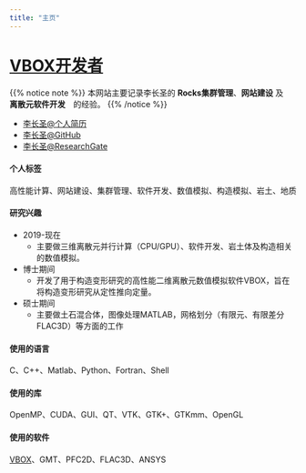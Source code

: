 ```yaml
---
title: "主页"
---
```


# [VBOX开发者](https://geovbox.com)

{{% notice note %}}
本网站主要记录李长圣的 **Rocks集群管理**、**网站建设** 及　**离散元软件开发**　的经验。
{{% /notice %}}

- [李长圣@个人简历](https://geovbox.com/about/lichangsheng/)
- [李长圣@GitHub](https://github.com/demsheng)
- [李长圣@ResearchGate](https://www.researchgate.net/profile/Li_Changsheng2)  

#### 个人标签

高性能计算、网站建设、集群管理、软件开发、数值模拟、构造模拟、岩土、地质

#### 研究兴趣

- 2019-现在　
    - 主要做三维离散元并行计算（CPU/GPU）、软件开发、岩土体及构造相关的数值模拟。  
- 博士期间　
    - 开发了用于构造变形研究的高性能二维离散元数值模拟软件VBOX，旨在将构造变形研究从定性推向定量。  
- 硕士期间　
    - 主要做土石混合体，图像处理MATLAB，网格划分（有限元、有限差分FLAC3D）等方面的工作

#### 使用的语言

C、C++、Matlab、Python、Fortran、Shell

#### 使用的库

OpenMP、CUDA、GUI、QT、VTK、GTK+、GTKmm、OpenGL

#### 使用的软件

[VBOX](https://geovbox.com)、GMT、PFC2D、FLAC3D、ANSYS






